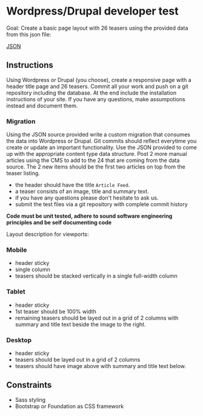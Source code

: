 # Wordpress/Drupal developer test

Goal: Create a basic page layout with 26 teasers using the provided data from this json file:

[JSON](https://gist.github.com/kieranjones/44d71c01636b004c1b8d5857f7bc0e24)

## Instructions
Using Wordpress or Drupal (you choose), create a responsive page with a header title page and 26 teasers. Commit all your work and push on a git repository including the database. At the end include the installation instructions of your site. If you have any questions, make assumpotions instead and document them.

### Migration
 Using the JSON source provided write a custom migration that consumes the data into Wordpress or Drupal. Git commits should reflect everytime you create or update an important functionality. Use the JSON provided to come up with the appropriate content type data structure. Post 2 more manual articles using the CMS to add to the 24 that are coming from the data source. The 2 new items should be the first two articles on top from the teaser listing.

- the header should have the title `Article Feed`.
- a teaser consists of an image, title and summary text.
- if you have any questions please don't hesitate to ask us.
- submit the test files via a git repository with complete commit history

**Code must be unit tested, adhere to sound software engineering principles and be self documenting code**

Layout description for viewports:

### Mobile
- header sticky
- single column
- teasers should be stacked vertically in a single full-width column

### Tablet
- header sticky
- 1st teaser should be 100% width
- remaining teasers should be layed out in a grid of 2 columns with summary and title text beside the image to the right.

### Desktop
- header sticky
- teasers should be layed out in a grid of 2 columns
- teasers should have image above with summary and title text below.

## Constraints
- Sass styling
- Bootstrap or Foundation as CSS framework
